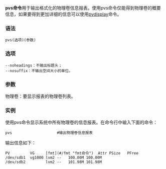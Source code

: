 **pvs命令**用于输出格式化的物理卷信息报表。使用pvs命令仅能得到物理卷的概要信息，如果要得到更加详细的信息可以使用[pvdisplay](#/pvdisplay "pvdisplay命令")命令。

### 语法  

```
pvs(选项)(参数)
```

### 选项  

```
--noheadings：不输出标题头；
--nosuffix：不输出空间大小的单位。
```

### 参数  

物理卷：要显示报表的物理卷列表。

### 实例  

使用pvs命令显示系统中所有物理卷的信息报表。在命令行中输入下面的命令：

```
pvs                    #输出物理卷信息报表 
```

输出信息如下：

```
PV         VG     [fmt](#/fmt "fmt命令")  Attr PSize   PFree  
/dev/sdb1  vg1000 lvm2 --   100.00M 100.00M  
/dev/sdb2         lvm2 --   101.98M 101.98M
```